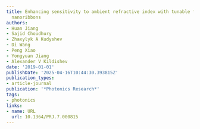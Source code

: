 ```yaml
---
title: Enhancing sensitivity to ambient refractive index with tunable few-layer graphene/hBN
  nanoribbons
authors:
- Huan Jiang
- Sajid Choudhury
- Zhaxylyk A Kudyshev
- Di Wang
- Peng Xiao
- Yongyuan Jiang
- Alexander V Kildishev
date: '2019-01-01'
publishDate: '2025-04-16T10:44:30.393815Z'
publication_types:
- article-journal
publication: '*Photonics Research*'
tags:
- photonics
links:
- name: URL
  url: 10.1364/PRJ.7.000815
---
```

